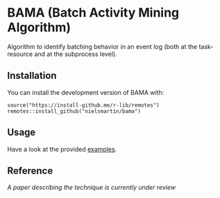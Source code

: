 # BAMA (Batch Activity Mining Algorithm)

Algorithm to identify batching behavior in an event log (both at the task-resource and at the subprocess level).


## Installation


You can install the development version of BAMA with:

```
source("https://install-github.me/r-lib/remotes")
remotes::install_github("nielsmartin/bama")
```

## Usage

Have a look at the provided [examples](docs/articles/index.html).

## Reference

*A paper describing the technique is currently under review*
